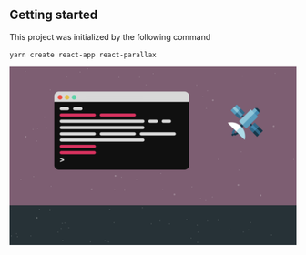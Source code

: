 ## Getting started

This project was initialized by the following command

```shell
yarn create react-app react-parallax
```

![screenshot](screenshot.png)
